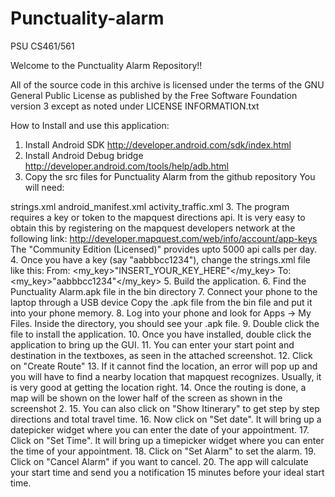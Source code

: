 Punctuality-alarm
=================
PSU CS461/561

Welcome to the Punctuality Alarm Repository!!

All of the source code in this archive is licensed under the terms of the GNU General Public License as published by the Free Software Foundation version 3 except as noted under LICENSE INFORMATION.txt





How to Install and use this application:


1. Install Android SDK
http://developer.android.com/sdk/index.html
2. Install Android Debug bridge
http://developer.android.com/tools/help/adb.html
3. Copy the src files for Punctuality Alarm from the github repository
You will need:

strings.xml
android_manifest.xml
activity_traffic.xml
3. The program requires a key or token to the mapquest directions api.
It is very easy to obtain this by registering on the mapquest developers network at the following link:
http://developer.mapquest.com/web/info/account/app-keys
The "Community Edition (Licensed)" provides upto 5000 api calls per day.
4. Once you have a key (say "aabbbcc1234"), change the strings.xml file like this:
From:
<my_key>"INSERT_YOUR_KEY_HERE"</my_key>
To:
<my_key>"aabbbcc1234"</my_key>
5. Build the application.
6. Find the Punctuality Alarm.apk file in the bin directory
7. Connect your phone to the laptop through a USB device
Copy the .apk file from the bin file and put it into your phone memory.
8. Log into your phone and look for Apps -> My Files.
Inside the directory, you should see your .apk file.
9. Double click the file to install the application.
10. Once you have installed, double click the application to bring up the GUI.
11. You can enter your start point and destination in the textboxes, as seen in the attached screenshot.
12. Click on "Create Route"
13. If it cannot find the location, an error will pop up and you will have to find a nearby location that mapquest recognizes. Usually, it is very good at getting the location right.
14. Once the routing is done, a map will be shown on the lower half of the screen as shown in the screenshot 2.
15. You can also click on "Show Itinerary" to get step by step directions and total travel time.
16. Now click on "Set date". It will bring up a datepicker widget where you can enter the date of your appointment.
17. Click on "Set Time". It will bring up a timepicker widget where you can enter the time of your appointment.
18. Click on "Set Alarm" to set the alarm.
19. Click on "Cancel Alarm" if you want to cancel.
20. The app will calculate your start time and send you a notification 15 minutes before your ideal start time.
